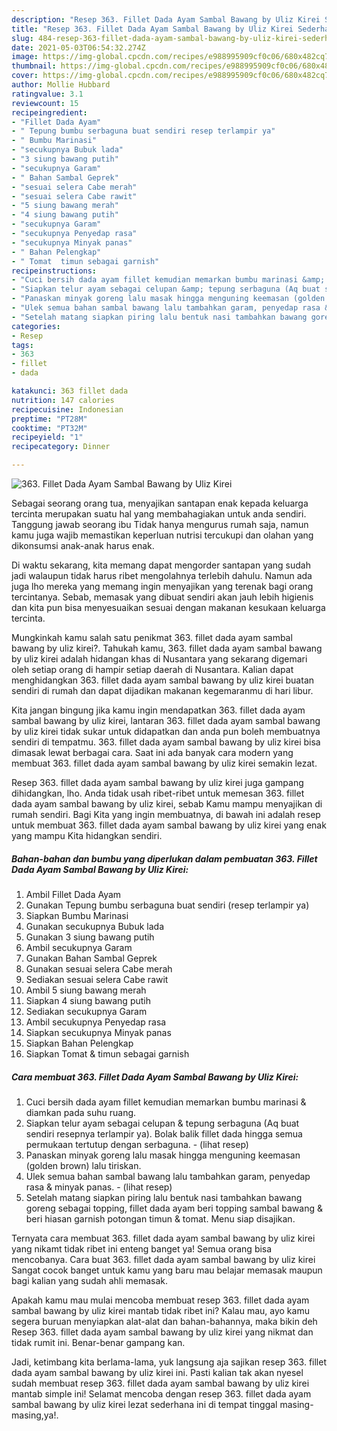 ```yaml
---
description: "Resep 363. Fillet Dada Ayam Sambal Bawang by Uliz Kirei Sederhana Untuk Jualan"
title: "Resep 363. Fillet Dada Ayam Sambal Bawang by Uliz Kirei Sederhana Untuk Jualan"
slug: 484-resep-363-fillet-dada-ayam-sambal-bawang-by-uliz-kirei-sederhana-untuk-jualan
date: 2021-05-03T06:54:32.274Z
image: https://img-global.cpcdn.com/recipes/e988995909cf0c06/680x482cq70/363-fillet-dada-ayam-sambal-bawang-by-uliz-kirei-foto-resep-utama.jpg
thumbnail: https://img-global.cpcdn.com/recipes/e988995909cf0c06/680x482cq70/363-fillet-dada-ayam-sambal-bawang-by-uliz-kirei-foto-resep-utama.jpg
cover: https://img-global.cpcdn.com/recipes/e988995909cf0c06/680x482cq70/363-fillet-dada-ayam-sambal-bawang-by-uliz-kirei-foto-resep-utama.jpg
author: Mollie Hubbard
ratingvalue: 3.1
reviewcount: 15
recipeingredient:
- "Fillet Dada Ayam"
- " Tepung bumbu serbaguna buat sendiri resep terlampir ya"
- " Bumbu Marinasi"
- "secukupnya Bubuk lada"
- "3 siung bawang putih"
- "secukupnya Garam"
- " Bahan Sambal Geprek"
- "sesuai selera Cabe merah"
- "sesuai selera Cabe rawit"
- "5 siung bawang merah"
- "4 siung bawang putih"
- "secukupnya Garam"
- "secukupnya Penyedap rasa"
- "secukupnya Minyak panas"
- " Bahan Pelengkap"
- " Tomat  timun sebagai garnish"
recipeinstructions:
- "Cuci bersih dada ayam fillet kemudian memarkan bumbu marinasi &amp; diamkan pada suhu ruang."
- "Siapkan telur ayam sebagai celupan &amp; tepung serbaguna (Aq buat sendiri resepnya terlampir ya). Bolak balik fillet dada hingga semua permukaan tertutup dengan serbaguna.           (lihat resep)"
- "Panaskan minyak goreng lalu masak hingga menguning keemasan (golden brown) lalu tiriskan."
- "Ulek semua bahan sambal bawang lalu tambahkan garam, penyedap rasa &amp; minyak panas.           (lihat resep)"
- "Setelah matang siapkan piring lalu bentuk nasi tambahkan bawang goreng sebagai topping, fillet dada ayam beri topping sambal bawang &amp; beri hiasan garnish potongan timun &amp; tomat. Menu siap disajikan."
categories:
- Resep
tags:
- 363
- fillet
- dada

katakunci: 363 fillet dada 
nutrition: 147 calories
recipecuisine: Indonesian
preptime: "PT28M"
cooktime: "PT32M"
recipeyield: "1"
recipecategory: Dinner

---
```



![363. Fillet Dada Ayam Sambal Bawang by Uliz Kirei](https://img-global.cpcdn.com/recipes/e988995909cf0c06/680x482cq70/363-fillet-dada-ayam-sambal-bawang-by-uliz-kirei-foto-resep-utama.jpg)

Sebagai seorang orang tua, menyajikan santapan enak kepada keluarga tercinta merupakan suatu hal yang membahagiakan untuk anda sendiri. Tanggung jawab seorang ibu Tidak hanya mengurus rumah saja, namun kamu juga wajib memastikan keperluan nutrisi tercukupi dan olahan yang dikonsumsi anak-anak harus enak.

Di waktu  sekarang, kita memang dapat mengorder santapan yang sudah jadi walaupun tidak harus ribet mengolahnya terlebih dahulu. Namun ada juga lho mereka yang memang ingin menyajikan yang terenak bagi orang tercintanya. Sebab, memasak yang dibuat sendiri akan jauh lebih higienis dan kita pun bisa menyesuaikan sesuai dengan makanan kesukaan keluarga tercinta. 



Mungkinkah kamu salah satu penikmat 363. fillet dada ayam sambal bawang by uliz kirei?. Tahukah kamu, 363. fillet dada ayam sambal bawang by uliz kirei adalah hidangan khas di Nusantara yang sekarang digemari oleh setiap orang di hampir setiap daerah di Nusantara. Kalian dapat menghidangkan 363. fillet dada ayam sambal bawang by uliz kirei buatan sendiri di rumah dan dapat dijadikan makanan kegemaranmu di hari libur.

Kita jangan bingung jika kamu ingin mendapatkan 363. fillet dada ayam sambal bawang by uliz kirei, lantaran 363. fillet dada ayam sambal bawang by uliz kirei tidak sukar untuk didapatkan dan anda pun boleh membuatnya sendiri di tempatmu. 363. fillet dada ayam sambal bawang by uliz kirei bisa dimasak lewat berbagai cara. Saat ini ada banyak cara modern yang membuat 363. fillet dada ayam sambal bawang by uliz kirei semakin lezat.

Resep 363. fillet dada ayam sambal bawang by uliz kirei juga gampang dihidangkan, lho. Anda tidak usah ribet-ribet untuk memesan 363. fillet dada ayam sambal bawang by uliz kirei, sebab Kamu mampu menyajikan di rumah sendiri. Bagi Kita yang ingin membuatnya, di bawah ini adalah resep untuk membuat 363. fillet dada ayam sambal bawang by uliz kirei yang enak yang mampu Kita hidangkan sendiri.

<!--inarticleads1-->

##### Bahan-bahan dan bumbu yang diperlukan dalam pembuatan 363. Fillet Dada Ayam Sambal Bawang by Uliz Kirei:

1. Ambil Fillet Dada Ayam
1. Gunakan  Tepung bumbu serbaguna buat sendiri (resep terlampir ya)
1. Siapkan  Bumbu Marinasi
1. Gunakan secukupnya Bubuk lada
1. Gunakan 3 siung bawang putih
1. Ambil secukupnya Garam
1. Gunakan  Bahan Sambal Geprek
1. Gunakan sesuai selera Cabe merah
1. Sediakan sesuai selera Cabe rawit
1. Ambil 5 siung bawang merah
1. Siapkan 4 siung bawang putih
1. Sediakan secukupnya Garam
1. Ambil secukupnya Penyedap rasa
1. Siapkan secukupnya Minyak panas
1. Siapkan  Bahan Pelengkap
1. Siapkan  Tomat &amp; timun sebagai garnish




<!--inarticleads2-->

##### Cara membuat 363. Fillet Dada Ayam Sambal Bawang by Uliz Kirei:

1. Cuci bersih dada ayam fillet kemudian memarkan bumbu marinasi &amp; diamkan pada suhu ruang.
1. Siapkan telur ayam sebagai celupan &amp; tepung serbaguna (Aq buat sendiri resepnya terlampir ya). Bolak balik fillet dada hingga semua permukaan tertutup dengan serbaguna. -           (lihat resep)
1. Panaskan minyak goreng lalu masak hingga menguning keemasan (golden brown) lalu tiriskan.
1. Ulek semua bahan sambal bawang lalu tambahkan garam, penyedap rasa &amp; minyak panas. -           (lihat resep)
1. Setelah matang siapkan piring lalu bentuk nasi tambahkan bawang goreng sebagai topping, fillet dada ayam beri topping sambal bawang &amp; beri hiasan garnish potongan timun &amp; tomat. Menu siap disajikan.




Ternyata cara membuat 363. fillet dada ayam sambal bawang by uliz kirei yang nikamt tidak ribet ini enteng banget ya! Semua orang bisa mencobanya. Cara buat 363. fillet dada ayam sambal bawang by uliz kirei Sangat cocok banget untuk kamu yang baru mau belajar memasak maupun bagi kalian yang sudah ahli memasak.

Apakah kamu mau mulai mencoba membuat resep 363. fillet dada ayam sambal bawang by uliz kirei mantab tidak ribet ini? Kalau mau, ayo kamu segera buruan menyiapkan alat-alat dan bahan-bahannya, maka bikin deh Resep 363. fillet dada ayam sambal bawang by uliz kirei yang nikmat dan tidak rumit ini. Benar-benar gampang kan. 

Jadi, ketimbang kita berlama-lama, yuk langsung aja sajikan resep 363. fillet dada ayam sambal bawang by uliz kirei ini. Pasti kalian tak akan nyesel sudah membuat resep 363. fillet dada ayam sambal bawang by uliz kirei mantab simple ini! Selamat mencoba dengan resep 363. fillet dada ayam sambal bawang by uliz kirei lezat sederhana ini di tempat tinggal masing-masing,ya!.

